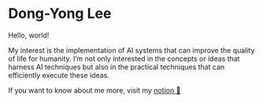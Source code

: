 # Dong-Yong Lee
Hello, world!  

My interest is the implementation of AI systems that can improve the quality of life for humanity. 
I’m not only interested in the concepts or ideas that harness AI techniques but also in the practical techniques that can efficiently execute these ideas.

If you want to know about me more, visit my [notion 🫠](https://boundless-whitefish-53e.notion.site/Dongyong-Lee-b30948b06cb0400e9dc8d8c5a5e42dde)


